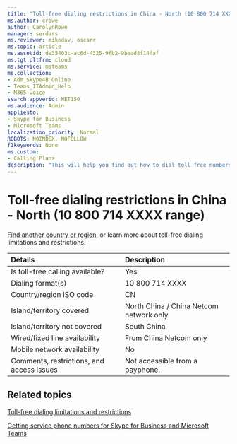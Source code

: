 ```yaml
---
title: "Toll-free dialing restrictions in China - North (10 800 714 XXXX range)"
ms.author: crowe
author: CarolynRowe
manager: serdars
ms.reviewer: mikedav, oscarr
ms.topic: article
ms.assetid: de35403c-ac6d-4325-9fb2-9bead8f14faf
ms.tgt.pltfrm: cloud
ms.service: msteams
ms.collection: 
- Adm_Skype4B_Online 
- Teams_ITAdmin_Help
- M365-voice
search.appverid: MET150
ms.audience: Admin
appliesto:
- Skype for Business 
- Microsoft Teams
localization_priority: Normal
ROBOTS: NOINDEX, NOFOLLOW
f1keywords: None
ms.custom:
- Calling Plans
description: "This will help you find out how to dial toll free numbers in each country/region. After you select the country/region, it will take you to a country-specific page that contains specific details, restrictions, and limits for toll-free service availability where toll-free service is available. The dialing format or formats will show you the required access codes within each country/region to dial the toll free number."
---
```


# Toll-free dialing restrictions in China - North (10 800 714 XXXX range)

[Find another country or region](../toll-free-dialing-limitations-and-restrictions.md), or learn more about toll-free dialing limitations and restrictions.


|**Details**|**Description**|
|:-----|:-----|
|Is toll-free calling available?  <br/> |Yes  <br/> |
|Dialing format(s)  <br/> |10 800 714 XXXX  <br/> |
|Country/region ISO code  <br/> |CN  <br/> |
|Island/territory covered  <br/> |North China / China Netcom network only  <br/> |
|Island/territory not covered  <br/> |South China  <br/> |
|Wired/fixed line availability  <br/> |From China Netcom only  <br/> |
|Mobile network availability  <br/> |No  <br/> |
|Comments, restrictions, and access issues  <br/> |Not accessible from a payphone.  <br/> |
   
## Related topics
[Toll-free dialing limitations and restrictions](../toll-free-dialing-limitations-and-restrictions.md)

[Getting service phone numbers for Skype for Business and Microsoft Teams](/skypeforbusiness/what-is-phone-system-in-office-365/getting-service-phone-numbers)

  
 